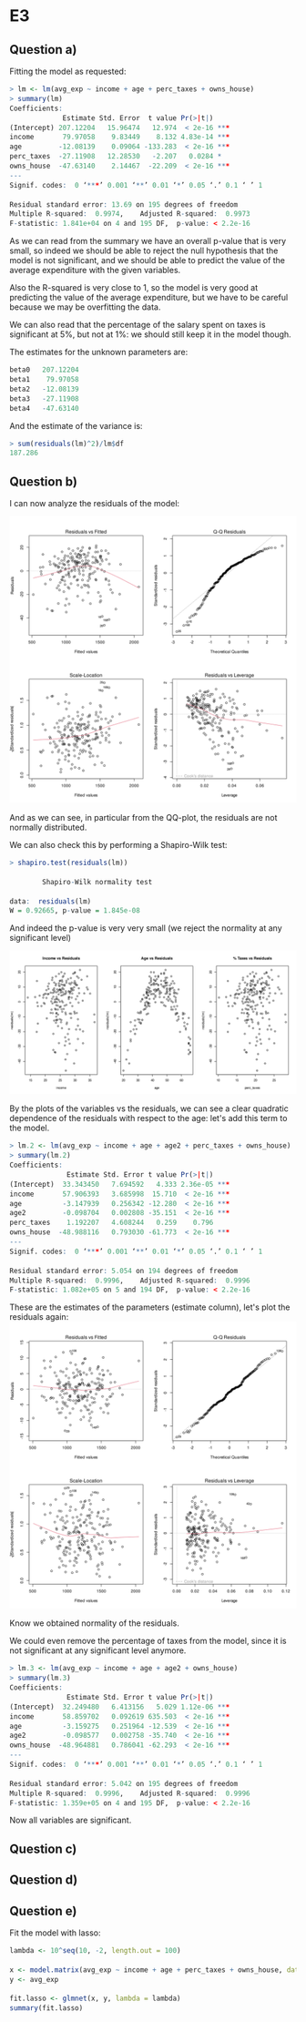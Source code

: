 # E3
## Question a)
Fitting the model as requested: 
```R
> lm <- lm(avg_exp ~ income + age + perc_taxes + owns_house)
> summary(lm)
Coefficients:
             Estimate Std. Error  t value Pr(>|t|)    
(Intercept) 207.12204   15.96474   12.974  < 2e-16 ***
income       79.97058    9.83449    8.132 4.83e-14 ***
age         -12.08139    0.09064 -133.283  < 2e-16 ***
perc_taxes  -27.11908   12.28530   -2.207   0.0284 *  
owns_house  -47.63140    2.14467  -22.209  < 2e-16 ***
---
Signif. codes:  0 ‘***’ 0.001 ‘**’ 0.01 ‘*’ 0.05 ‘.’ 0.1 ‘ ’ 1

Residual standard error: 13.69 on 195 degrees of freedom
Multiple R-squared:  0.9974,    Adjusted R-squared:  0.9973 
F-statistic: 1.841e+04 on 4 and 195 DF,  p-value: < 2.2e-16
```

As we can read from the summary we have an overall p-value that is very small, so indeed we should be able to reject the null hypothesis that the model is not significant, and we should be able to predict the value of the average expenditure with the given variables.

Also the R-squared is very close to 1, so the model is very good at predicting the value of the average expenditure, but we have to be careful because we may be overfitting the data.

We can also read that the percentage of the salary spent on taxes is significant at 5%, but not at 1%: we should still keep it in the model though.

The estimates for the unknown parameters are:
```R
beta0   207.12204
beta1    79.97058
beta2   -12.08139
beta3   -27.11908
beta4   -47.63140
```

And the estimate of the variance is:
```R
> sum(residuals(lm)^2)/lm$df
187.286
```

## Question b)

I can now analyze the residuals of the model:

![](residuals.overall.svg)

And as we can see, in particular from the QQ-plot, the residuals are not normally distributed.

We can also check this by performing a Shapiro-Wilk test:
```R
> shapiro.test(residuals(lm))

        Shapiro-Wilk normality test

data:  residuals(lm)
W = 0.92665, p-value = 1.845e-08
```

And indeed the p-value is very very small (we reject the normality at any significant level)

![](residuals.vs.variables.svg)

By the plots of the variables vs the residuals, we can see a clear quadratic dependence of the residuals with respect to the age: let's add this term to the model.

```R
> lm.2 <- lm(avg_exp ~ income + age + age2 + perc_taxes + owns_house)
> summary(lm.2)
Coefficients:
              Estimate Std. Error t value Pr(>|t|)    
(Intercept)  33.343450   7.694592   4.333 2.36e-05 ***
income       57.906393   3.685998  15.710  < 2e-16 ***
age          -3.147939   0.256342 -12.280  < 2e-16 ***
age2         -0.098704   0.002808 -35.151  < 2e-16 ***
perc_taxes    1.192207   4.608244   0.259    0.796    
owns_house  -48.988116   0.793030 -61.773  < 2e-16 ***
---
Signif. codes:  0 ‘***’ 0.001 ‘**’ 0.01 ‘*’ 0.05 ‘.’ 0.1 ‘ ’ 1

Residual standard error: 5.054 on 194 degrees of freedom
Multiple R-squared:  0.9996,    Adjusted R-squared:  0.9996 
F-statistic: 1.082e+05 on 5 and 194 DF,  p-value: < 2.2e-16
```

These are the estimates of the parameters (estimate column), let's plot the residuals again:
![](residuals.overall.2.svg)

Know we obtained normality of the residuals.

We could even remove the percentage of taxes from the model, since it is not significant at any significant level anymore.

```R
> lm.3 <- lm(avg_exp ~ income + age + age2 + owns_house)
> summary(lm.3)
Coefficients:
              Estimate Std. Error t value Pr(>|t|)    
(Intercept)  32.249480   6.413156   5.029 1.12e-06 ***
income       58.859702   0.092619 635.503  < 2e-16 ***
age          -3.159275   0.251964 -12.539  < 2e-16 ***
age2         -0.098577   0.002758 -35.740  < 2e-16 ***
owns_house  -48.964881   0.786041 -62.293  < 2e-16 ***
---
Signif. codes:  0 ‘***’ 0.001 ‘**’ 0.01 ‘*’ 0.05 ‘.’ 0.1 ‘ ’ 1

Residual standard error: 5.042 on 195 degrees of freedom
Multiple R-squared:  0.9996,    Adjusted R-squared:  0.9996 
F-statistic: 1.359e+05 on 4 and 195 DF,  p-value: < 2.2e-16
```

Now all variables are significant.
## Question c)

## Question d)

## Question e)
Fit the model with lasso:
```R
lambda <- 10^seq(10, -2, length.out = 100)

x <- model.matrix(avg_exp ~ income + age + perc_taxes + owns_house, data = expenses)[, -1]
y <- avg_exp

fit.lasso <- glmnet(x, y, lambda = lambda)
summary(fit.lasso)
```

